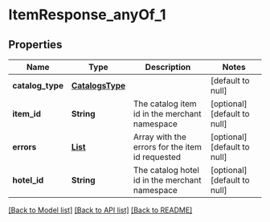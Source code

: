 # ItemResponse_anyOf_1
## Properties

| Name | Type | Description | Notes |
|------------ | ------------- | ------------- | -------------|
| **catalog\_type** | [**CatalogsType**](CatalogsType.md) |  | [default to null] |
| **item\_id** | **String** | The catalog item id in the merchant namespace | [optional] [default to null] |
| **errors** | [**List**](ItemValidationEvent.md) | Array with the errors for the item id requested | [optional] [default to null] |
| **hotel\_id** | **String** | The catalog hotel id in the merchant namespace | [optional] [default to null] |

[[Back to Model list]](../README.md#documentation-for-models) [[Back to API list]](../README.md#documentation-for-api-endpoints) [[Back to README]](../README.md)

